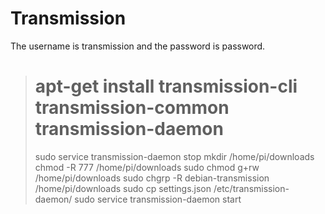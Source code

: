 # Transmission

The username is transmission and the password is password.

> # apt-get install transmission-cli transmission-common transmission-daemon
> sudo service transmission-daemon stop
> mkdir /home/pi/downloads
> chmod -R 777 /home/pi/downloads
> sudo chmod g+rw /home/pi/downloads
> sudo chgrp -R debian-transmission /home/pi/downloads
> sudo cp settings.json /etc/transmission-daemon/
> sudo service transmission-daemon start


